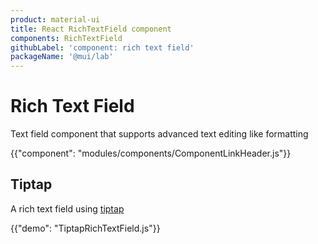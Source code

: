 ```yaml
---
product: material-ui
title: React RichTextField component
components: RichTextField
githubLabel: 'component: rich text field'
packageName: '@mui/lab'
---
```


# Rich Text Field

<p class="description">Text field component that supports advanced text editing like formatting</p>

{{"component": "modules/components/ComponentLinkHeader.js"}}

## Tiptap

A rich text field using [tiptap](https://tiptap.dev)

{{"demo": "TiptapRichTextField.js"}}

